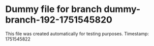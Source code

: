 # Dummy file for branch dummy-branch-192-1751545820

This file was created automatically for testing purposes.
Timestamp: 1751545822